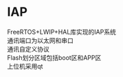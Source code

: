 # IAP
FreeRTOS+LWIP+HAL库实现的IAP系统<br/>
通讯端口为以太网和串口<br/>
通讯自定义协议<br/>
Flash划分区域包括boot区和APP区<br/>
上位机采用qt
